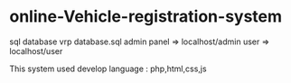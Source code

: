# online-Vehicle-registration-system
sql database vrp database.sql
admin panel => localhost/admin
user => localhost/user

This system used develop language : php,html,css,js

